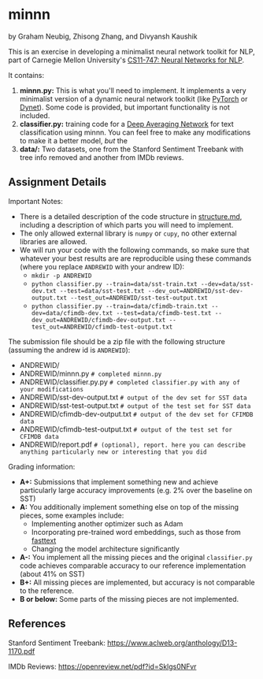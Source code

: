 # minnn
by Graham Neubig, Zhisong Zhang, and Divyansh Kaushik

This is an exercise in developing a minimalist neural network toolkit for NLP, part of Carnegie Mellon University's [CS11-747: Neural Networks for NLP](http://www.phontron.com/class/nn4nlp2020/).

It contains:
1. **minnn.py:** This is what you'll need to implement. It implements a very minimalist version of a dynamic neural network toolkit (like [PyTorch](https://github.com/pytorch/pytorch) or [Dynet](https://github.com/clab/dynet)). Some code is provided, but important functionality is not included.
2. **classifier.py:** training code for a [Deep Averaging Network](https://www.aclweb.org/anthology/P15-1162.pdf) for text classification using minnn. You can feel free to make any modifications to make it a better model, *but* the  
3. **data/:** Two datasets, one from the Stanford Sentiment Treebank with tree info removed and another from IMDb reviews.

## Assignment Details

Important Notes:
- There is a detailed description of the code structure in [structure.md](structure.md), including a description of which parts you will need to implement. 
- The only allowed external library is `numpy` or `cupy`, no other external libraries are allowed.
- We will run your code with the following commands, so make sure that whatever your best results are are reproducible using these commands (where you replace `ANDREWID` with your andrew ID):
    - `mkdir -p ANDREWID`
    - `python classifier.py --train=data/sst-train.txt --dev=data/sst-dev.txt --test=data/sst-test.txt --dev_out=ANDREWID/sst-dev-output.txt --test_out=ANDREWID/sst-test-output.txt`
    - `python classifier.py --train=data/cfimdb-train.txt --dev=data/cfimdb-dev.txt --test=data/cfimdb-test.txt --dev_out=ANDREWID/cfimdb-dev-output.txt --test_out=ANDREWID/cfimdb-test-output.txt`

The submission file should be a zip file with the following structure (assuming the andrew id is `ANDREWID`):

- ANDREWID/
- ANDREWID/minnn.py `# completed minnn.py`
- ANDREWID/classifier.py.py `# completed classifier.py with any of your modifications`
- ANDREWID/sst-dev-output.txt `# output of the dev set for SST data`
- ANDREWID/sst-test-output.txt `# output of the test set for SST data`
- ANDREWID/cfimdb-dev-output.txt `# output of the dev set for CFIMDB data`
- ANDREWID/cfimdb-test-output.txt `# output of the test set for CFIMDB data`
- ANDREWID/report.pdf `# (optional), report. here you can describe anything particularly new or interesting that you did`

Grading information:
- **A+:** Submissions that implement something new and achieve particularly large accuracy improvements (e.g. 2\% over the baseline on SST)
- **A:** You additionally implement something else on top of the missing pieces, some examples include:
    - Implementing another optimizer such as Adam
    - Incorporating pre-trained word embeddings, such as those from [fasttext](https://fasttext.cc/)
    - Changing the model architecture significantly
- **A-:** You implement all the missing pieces and the original `classifier.py` code achieves comparable accuracy to our reference implementation (about 41% on SST)
- **B+:** All missing pieces are implemented, but accuracy is not comparable to the reference.
- **B or below:** Some parts of the missing pieces are not implemented.

## References

Stanford Sentiment Treebank: https://www.aclweb.org/anthology/D13-1170.pdf

IMDb Reviews: https://openreview.net/pdf?id=Sklgs0NFvr
